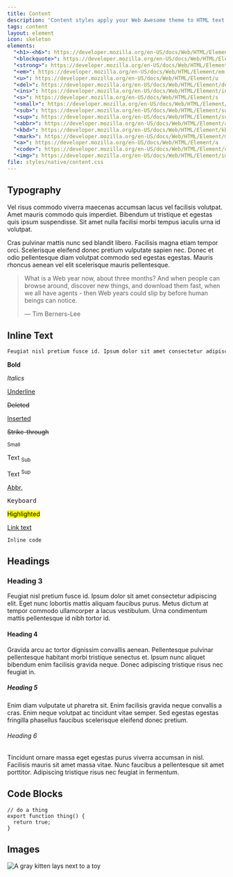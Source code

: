 ```yaml
---
title: Content
description: 'Content styles apply your Web Awesome theme to HTML text content, code, and images.'
tags: content
layout: element
icon: skeleton
elements:
  "<h1>-<h6>": https://developer.mozilla.org/en-US/docs/Web/HTML/Element/Heading_Elements
  "<blockquote>": https://developer.mozilla.org/en-US/docs/Web/HTML/Element/blockquote
  "<strong>": https://developer.mozilla.org/en-US/docs/Web/HTML/Element/strong
  "<em>": https://developer.mozilla.org/en-US/docs/Web/HTML/Element/em
  "<u>": https://developer.mozilla.org/en-US/docs/Web/HTML/Element/u
  "<del>": https://developer.mozilla.org/en-US/docs/Web/HTML/Element/del
  "<ins>": https://developer.mozilla.org/en-US/docs/Web/HTML/Element/ins
  "<s>": https://developer.mozilla.org/en-US/docs/Web/HTML/Element/s
  "<small>": https://developer.mozilla.org/en-US/docs/Web/HTML/Element/small
  "<sub>": https://developer.mozilla.org/en-US/docs/Web/HTML/Element/sub
  "<sup>": https://developer.mozilla.org/en-US/docs/Web/HTML/Element/sup
  "<abbr>": https://developer.mozilla.org/en-US/docs/Web/HTML/Element/abbr
  "<kbd>": https://developer.mozilla.org/en-US/docs/Web/HTML/Element/kbd
  "<mark>": https://developer.mozilla.org/en-US/docs/Web/HTML/Element/mark
  "<a>": https://developer.mozilla.org/en-US/docs/Web/HTML/Element/a
  "<code>": https://developer.mozilla.org/en-US/docs/Web/HTML/Element/code
  "<img>": https://developer.mozilla.org/en-US/docs/Web/HTML/Element/img
file: styles/native/content.css
---
```



## Typography

Vel risus commodo viverra maecenas accumsan lacus vel facilisis volutpat. Amet mauris commodo quis imperdiet. Bibendum ut tristique et egestas quis ipsum suspendisse. Sit amet nulla facilisi morbi tempus iaculis urna id volutpat.

Cras pulvinar mattis nunc sed blandit libero. Facilisis magna etiam tempor orci. Scelerisque eleifend donec pretium vulputate sapien nec. Donec et odio pellentesque diam volutpat commodo sed egestas egestas. Mauris rhoncus aenean vel elit scelerisque mauris pellentesque.

> What is a Web year now, about three months? And when people can browse around, discover new things, and download them fast, when we all have agents - then Web years could slip by before human beings can notice.
>
> — Tim Berners-Lee

## Inline Text

```html
Feugiat nisl pretium fusce id. Ipsum dolor sit amet consectetur adipiscing elit. Eget nunc lobortis mattis aliquam faucibus purus. Metus dictum at tempor commodo ullamcorper a lacus vestibulum. Urna condimentum mattis pellentesque id nibh tortor id.
```

<div class="two-columns">
  <p><strong>Bold</strong></p>
  <p><em>Italics</em></p>
  <p><u>Underline</u></p>
  <p><del>Deleted</del></p>
  <p><ins>Inserted</ins></p>
  <p><s>Strike-through</s></p>
  <p><small>Small</small></p>
  <p><span>Text <sub>Sub</sub></span></p>
  <p><span>Text <sup>Sup</sup></span></p>
  <p><abbr title="Abbreviation">Abbr.</abbr></p>
  <p><kbd>Keyboard</kbd></p>
  <p><mark>Highlighted</mark></p>
  <p><a href="#">Link text</a></p>
  <p><code>Inline code</code></p>
</div>

## Headings

### Heading 3

Feugiat nisl pretium fusce id. Ipsum dolor sit amet consectetur adipiscing elit. Eget nunc lobortis mattis aliquam faucibus purus. Metus dictum at tempor commodo ullamcorper a lacus vestibulum. Urna condimentum mattis pellentesque id nibh tortor id.

#### Heading 4

Gravida arcu ac tortor dignissim convallis aenean. Pellentesque pulvinar pellentesque habitant morbi tristique senectus et. Ipsum nunc aliquet bibendum enim facilisis gravida neque. Donec adipiscing tristique risus nec feugiat in.

##### Heading 5

Enim diam vulputate ut pharetra sit. Enim facilisis gravida neque convallis a cras. Enim neque volutpat ac tincidunt vitae semper. Sed egestas egestas fringilla phasellus faucibus scelerisque eleifend donec pretium.

###### Heading 6

Tincidunt ornare massa eget egestas purus viverra accumsan in nisl. Facilisis mauris sit amet massa vitae. Nunc faucibus a pellentesque sit amet porttitor. Adipiscing tristique risus nec feugiat in fermentum.


## Code Blocks

```
// do a thing
export function thing() {
  return true;
}
```

## Images

![A gray kitten lays next to a toy](https://images.unsplash.com/photo-1620196244888-d31ff5bbf163?q=80&w=1000&auto=format&fit=crop&ixlib=rb-4.0.3&ixid=M3wxMjA3fDB8MHxwaG90by1wYWdlfHx8fGVufDB8fHx8fA%3D%3D)
